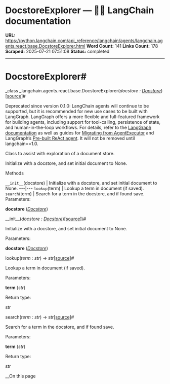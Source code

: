# DocstoreExplorer — 🦜🔗 LangChain  documentation

**URL:** https://python.langchain.com/api_reference/langchain/agents/langchain.agents.react.base.DocstoreExplorer.html
**Word Count:** 141
**Links Count:** 178
**Scraped:** 2025-07-21 07:51:08
**Status:** completed

---

# DocstoreExplorer\#

_class _langchain.agents.react.base.DocstoreExplorer\(_docstore : [Docstore](https://python.langchain.com/api_reference/community/docstore/langchain_community.docstore.base.Docstore.html#langchain_community.docstore.base.Docstore "langchain_community.docstore.base.Docstore")_\)[\[source\]](https://python.langchain.com/api_reference/_modules/langchain/agents/react/base.html#DocstoreExplorer)\#     

Deprecated since version 0.1.0: LangChain agents will continue to be supported, but it is recommended for new use cases to be built with LangGraph. LangGraph offers a more flexible and full-featured framework for building agents, including support for tool-calling, persistence of state, and human-in-the-loop workflows. For details, refer to the [LangGraph documentation](https://langchain-ai.github.io/langgraph/) as well as guides for [Migrating from AgentExecutor](https://python.langchain.com/docs/how_to/migrate_agent/) and LangGraph’s [Pre-built ReAct agent](https://langchain-ai.github.io/langgraph/how-tos/create-react-agent/). It will not be removed until langchain==1.0.

Class to assist with exploration of a document store.

Initialize with a docstore, and set initial document to None.

Methods

`__init__`\(docstore\) | Initialize with a docstore, and set initial document to None.   ---|---   `lookup`\(term\) | Lookup a term in document \(if saved\).   `search`\(term\) | Search for a term in the docstore, and if found save.      Parameters:     

**docstore** \([_Docstore_](https://python.langchain.com/api_reference/community/docstore/langchain_community.docstore.base.Docstore.html#langchain_community.docstore.base.Docstore "langchain_community.docstore.base.Docstore")\)

\_\_init\_\_\(_docstore : [Docstore](https://python.langchain.com/api_reference/community/docstore/langchain_community.docstore.base.Docstore.html#langchain_community.docstore.base.Docstore "langchain_community.docstore.base.Docstore")_\)[\[source\]](https://python.langchain.com/api_reference/_modules/langchain/agents/react/base.html#DocstoreExplorer.__init__)\#     

Initialize with a docstore, and set initial document to None.

Parameters:     

**docstore** \([_Docstore_](https://python.langchain.com/api_reference/community/docstore/langchain_community.docstore.base.Docstore.html#langchain_community.docstore.base.Docstore "langchain_community.docstore.base.Docstore")\)

lookup\(_term : str_\) → str[\[source\]](https://python.langchain.com/api_reference/_modules/langchain/agents/react/base.html#DocstoreExplorer.lookup)\#     

Lookup a term in document \(if saved\).

Parameters:     

**term** \(_str_\)

Return type:     

str

search\(_term : str_\) → str[\[source\]](https://python.langchain.com/api_reference/_modules/langchain/agents/react/base.html#DocstoreExplorer.search)\#     

Search for a term in the docstore, and if found save.

Parameters:     

**term** \(_str_\)

Return type:     

str

__On this page